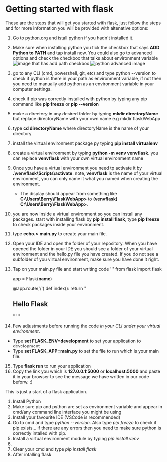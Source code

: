 # Getting started with flask

These are the steps that will get you started with flask, just follow the steps and for more information you will be provided with altenative options:

1. Go to [python.org](python.org) and istall python if you hadn't installed it.
2. Make sure when installing python you tick the checkbox that says **ADD Python to PATH** and tap install now. You could also go to advanced options and check the checkbox that talks about environment variable
   ![image that has add path checkbox](https://external-content.duckduckgo.com/iu/?u=https%3A%2F%2Fwww.ics.uci.edu%2F~pattis%2Fcommon%2Fhandouts%2Fpythoneclipsejava%2Fimages%2Fpython%2Fpythonsetup.jpg&f=1&nofb=1&ipt=c36665c00912451ebd97f73ccae7d2f00409c9600c8aa7f87b0a3b2ef99c0e83&ipo=images)
   ![python advanced image](https://external-content.duckduckgo.com/iu/?u=https%3A%2F%2Fwww.easytweaks.com%2Fwp-content%2Fuploads%2F2022%2F01%2Fadd_python_path_windows_10.png&f=1&nofb=1&ipt=6d75f58a899fe4a3799036fdea4d5a9f8121ef673f627a7e1af96ca94066f561&ipo=images)
   
2. go to any CLI (cmd, powershell, git, etc) and type python --version to check if python is there in your path as environment variable, if not then you need to manually add python as an environment variable in your computer settings.
3. check if pip was correctly installed with python by typing any pip command like **pip freeze** or **pip --version**
4. make a directory in any desired folder by typing **mkdir directoryName** but replace directoryName with your own name e.g mkdir flaskWebApp
5. type **cd directoryName** where directoryName is the name of your directory
6. install the virtual environment package py typing **pip install virtualenv**
7. create a virtual environment by typing **python -m venv venvflask**. you can replace **venvflask** with your own virtual environment name
8. Once you have a virtual environment you need tp activate it by **.\venvflask\Scripts\activate**. note, **venvflask** is the name of your virtual environment, you can only name it what you named when creating the environment.
   - The display should appear from something like **C:\Users\Berry\FlaskWebApp>** to **(venvflask) C:\Users\Berry\FlaskWebApp>**.
9. you are now inside a virtual environment so you can install any packages. start with installing flask by **pip install flask**, type **pip freeze** to check packages inside your environment.
10. type **echo.>** **main.py** to create your main file.
11. Open your IDE and open the folder of your repository. When you have opened the folder in your IDE you should see a folder of your virtual environment and the hello.py file you have created. If you do not see a subfolder of you virtual environment, make sure you have done it right.
12. Tap on your main.py file and start writing code
    '''
    from flask import flask

    app = Flask(__name__)

    @app.route('/')
    def index():
       return "<h2>Hello Flask</h2>"
    '''
14. Few adjustments before running the code *in your CLI under your virtual environment*.
   - Type **set  FLASK_ENV=development** to set your application to development
   - Type **set FLASK_APP=main.py** to set the file to run which is your main file.
15. Type **flask run**  to run your application
16. Copy the link you which is **127.0.0.1:5000** or **localhost:5000** and paste it in your browser to see the message we have written in our code beforw. :)

This is just a start of a flask application.
   

1. Install Python
2. Make sure pip and python are set as environment variable and appear in cmd/any command line interface you might be using
3. Install your favourite IDE (VSCode is recommended)
4. Go to cmd and type *python --version*. Also type *pip freeze* to check if pip exists... if there are any errors then you need to make sure python is correctly intalled with pip.
5. Install a virtual environment module by typing *pip install venv*
6. 
7. Clear your cmd and type *pip install flask*
8. After intalling flask 
